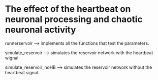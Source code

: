 # The effect of the heartbeat on neuronal processing and chaotic neuronal activity

runnerservoir --> implements all the functions that test the parameters. 

simulate_reservoir --> simulates the reservoir network with the heartbeat wignal 

simulate_reservoir_noHB --> simulates the reservoir network without the heartbeat signal. 
